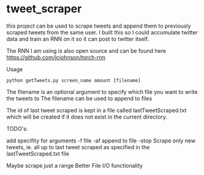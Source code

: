 # tweet_scraper
this project can be used to scrape tweets and append them to previously scraped tweets from the same user.
I built this so I could accumulate twitter data and train an RNN on it so it can post to twitter itself. 

The RNN I am using is also open source and can be found here https://github.com/jcjohnson/torch-rnn

Usage 

```
python getTweets.py screen_name amount [filename]
```

The filename is an optional argument to specify which file you want to write the tweets to
The filename can be used to append to files

The id of last tweet scraped is kept in a file called lastTweetScraped.txt which will be created if it does not exist in the current directory.

TODO's:

add specifity for arguments
-f file
-af append to file
-stop Scrape only new tweets, ie. all up to last tweet scraped as specified in the lastTweetScraped.txt file

Maybe scrape just a range
Better File I/O functionality
